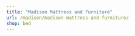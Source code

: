 ```yaml
---
title: "Madison Mattress and Furniture"
url: /madison/madison-mattress-and-furniture/
shop: bed
---
```

